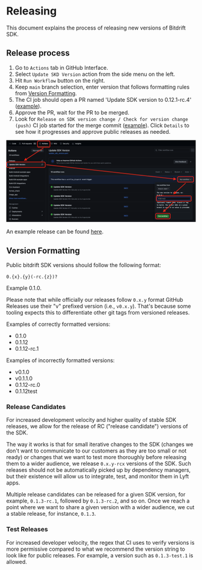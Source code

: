 # Releasing

This document explains the process of releasing new versions of Bitdrift SDK.

## Release process

1. Go to `Actions` tab in GitHub Interface.
1. Select `Update SKD Version` action from the side menu on the left.
1. Hit `Run Workflow` button on the right.
1. Keep `main` branch selection, enter version that follows formatting rules from [Version Formatting](#version-formatting).
1. The CI job should open a PR named 'Update SDK version to 0.12.1-rc.4' ([example](https://github.com/bitdriftlabs/capture-sdk/pull/1637)).
1. Approve the PR, wait for the PR to be merged.
1. Look for `Release on SDK version change / Check for version change (push)` CI job started for the merge commit ([example](https://github.com/bitdriftlabs/capture-sdk/actions/runs/10206791724/job/28240351848)). Click `Details` to see how it progresses and approve public releases as needed.

![](images/releasing_bitdriftsdk_creating_release.png)

An example release can be found [here](https://github.com/bitdriftlabs/capture-sdk/releases/tag/v0.12.1-rc.5).

## Version Formatting

Public bitdrift SDK versions should follow the following format:

```
0.{x}.{y}(-rc.{z})?
```

Example 0.1.0.

Please note that while officially our releases follow `0.x.y` format GitHub Releases use their "v" prefixed version (i.e., `v0.x.y`). That's because some tooling
expects this to differentiate other git tags from versioned releases.

Examples of correctly formatted versions:

* 0.1.0
* 0.1.12
* 0.1.12-rc.1

Examples of incorrectly formatted versions:

* v0.1.0
* v0.1.1.0
* 0.1.12-rc.0
* 0.1.12test

### Release Candidates

For increased development velocity and higher quality of stable SDK releases, we allow for the release of RC ("release candidate") versions of the SDK.

The way it works is that for small iterative changes to the SDK (changes we don't want to communicate to our customers as they are too small or not ready) or changes that we want to test more thoroughly before releasing them to a wider audience, we release `0.x.y-rcx` versions of the SDK. Such releases should not be automatically picked up by dependency managers, but their existence will allow us to integrate, test, and monitor them in Lyft apps.

Multiple release candidates can be released for a given SDK version, for example, `0.1.3-rc.1`, followed by `0.1.3-rc.2`, and so on. Once we reach a point where we want to share a given version with a wider audience, we cut a stable release, for instance, `0.1.3`.

### Test Releases

For increased developer velocity, the regex that CI uses to verify versions is more permissive compared to what we recommend the version string to look like for public releases. For example, a version such as `0.1.3-test.1` is allowed.
